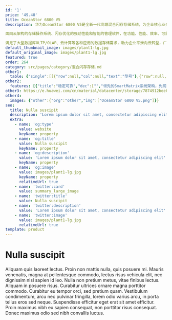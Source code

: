 ```yaml
---
id: '1'
price: '49.40'
title: OceanStor 6800 V5
description: 华为OceanStor 6800 V5是全新一代高端混合闪存存储系统，为企业核心业务提供最高水平的数据服务。

面向云架构的存储操作系统、闪存优化的强劲性能和智能的管理软件，在功能、性能、效率、可靠性和易用性上都达到业界领先水平。同时提供高效、灵活、丰富的备份、容灾解决方案，有效保证用户业务连续性和数据安全，为用户提供卓越的存储服务。

满足了大型数据库OLTP/OLAP、云计算等各种应用的数据存储需求，助力企业平滑向云转型，广泛适用于政府、金融、运营商，制造等行业。
default_thumbnail_image: images/plant1-lg.jpg
default_original_image: images/plant1-lg.jpg
featured: true
order: 264
category: src/pages/category/混合闪存存储.md
other1: 
  table: {"single":[[{"row":null,"col":null,"text":"型号"},{"row":null,"col":null,"text":"OceanStor 6800 V5"}],[{"row":null,"col":null,"text":"存储处理器"},{"row":null,"col":null,"text":"多核多处理器组"}],[{"row":null,"col":null,"text":"系统缓存"},{"row":null,"col":null,"text":"512GB~16TB"}],[{"row":null,"col":null,"text":"最大控制器数"},{"row":null,"col":null,"text":"16"}],[{"row":null,"col":null,"text":"支持的存储协议"},{"row":null,"col":null,"text":"FC、iSCSI、NFS、CIFS、HTTP、FTP"}],[{"row":null,"col":null,"text":"前端通道端口类型"},{"row":null,"col":null,"text":"8/16/32 Gbps FC、1/10/25/40/100 Gbps Ethernet"}],[{"row":null,"col":null,"text":"后端端口类型"},{"row":null,"col":null,"text":"SAS3.0（单端口4*12Gbps）"}],[{"row":null,"col":null,"text":"独立网关形态"},{"row":null,"col":null,"text":"支持"}],[{"row":null,"col":null,"text":"数据保护软件"},{"row":null,"col":null,"text":"快照（HyperSnap）                               克隆（HyperClone）\n\n拷贝（HyperCopy）                               卷镜像（HyperMirror）\n\n阵列双活（HyperMetro）                       远程复制（HyperReplication） \n\nWORM（HyperLock）                           一体化备份（HyperVault）"}],[{"row":null,"col":null,"text":"关键业务保障"},{"row":null,"col":null,"text":"智能服务质量控制（SmartQoS）             智能缓存分区（SmartPartition）\n\nSSD智能缓存（SmartCache）"}],[{"row":null,"col":null,"text":"资源效率提升"},{"row":null,"col":null,"text":"智能LUN迁移（SmartMigration）           智能异构虚拟化（SmartVirtualization）\n\n智能多租户（SmartMulti-tenant）          配额管理（SmartQuota）\n\n智能重删（SmartDedupe）                     智能压缩（SmartCompression）\n\n智能精简配置（SmartThin）                    智能数据分级（SmartTier）\n\n智能数据迅移（SmartMotion）               智能数据销毁（SmartErase）"}],[{"row":null,"col":null,"text":"存储管理软件"},{"row":null,"col":null,"text":"主机多路径（UltraPath）                         容灾管理（BCManager）\n\n单设备管理软件（DeviceManager）        集中运维管理软件（eSight）\n\n远程维护管理软件（eService）"}]]}
other2:
  features: [{"title":"稳定可靠","dec":["","领先的SmartMatrix系统架构，免网关一体化双活，实现99.9999%高可用，帮助用户实现业务永续。",""]},{"title":"卓越性能","dec":["","深度闪存优化的系统设计，快速响应核心业务需求；极具灵活扩展，最大支持16控，16TB缓存，性能高达数百万IOPS。",""]},{"title":"智能云化","dec":["","通过eService实现存储设计、部署、运维全生命周期智能管理，并通过混合云方案等助力企业云化转型。",""]}]
other3: https://e.huawei.com/cn/material/datacenter/storage/7874912beeb14506aed0bfdb32319408
other4:
  images: {"other":{"org":"other","img":["OceanStor 6800 V5.png"]}}
seo:
  title: Nulla suscipit
  description: 'Lorem ipsum dolor sit amet, consectetur adipiscing elit'
  extra:
    - name: 'og:type'
      value: website
      keyName: property
    - name: 'og:title'
      value: Nulla suscipit
      keyName: property
    - name: 'og:description'
      value: 'Lorem ipsum dolor sit amet, consectetur adipiscing elit'
      keyName: property
    - name: 'og:image'
      value: images/plant1-lg.jpg
      keyName: property
      relativeUrl: true
    - name: 'twitter:card'
      value: summary_large_image
    - name: 'twitter:title'
      value: Nulla suscipit
    - name: 'twitter:description'
      value: 'Lorem ipsum dolor sit amet, consectetur adipiscing elit'
    - name: 'twitter:image'
      value: images/plant1-lg.jpg
      relativeUrl: true
template: product
---
```


# Nulla suscipit

Aliquam quis laoreet lectus. Proin non mattis nulla, quis posuere mi. Mauris venenatis, magna at pellentesque commodo, lectus risus vehicula elit, nec dignissim nisl sapien id leo. Nulla non pretium metus, vitae finibus lectus. Aliquam in posuere risus. Curabitur ultrices ornare magna porttitor commodo. Curabitur eu tempor orci, sed pretium quam. Vestibulum condimentum, arcu nec pulvinar fringilla, lorem odio varius arcu, in porta tellus eros sed neque. Suspendisse efficitur eget erat sit amet efficitur. Proin maximus nibh eu sapien consequat, non porttitor risus consequat. Donec maximus odio sed nibh convallis luctus.